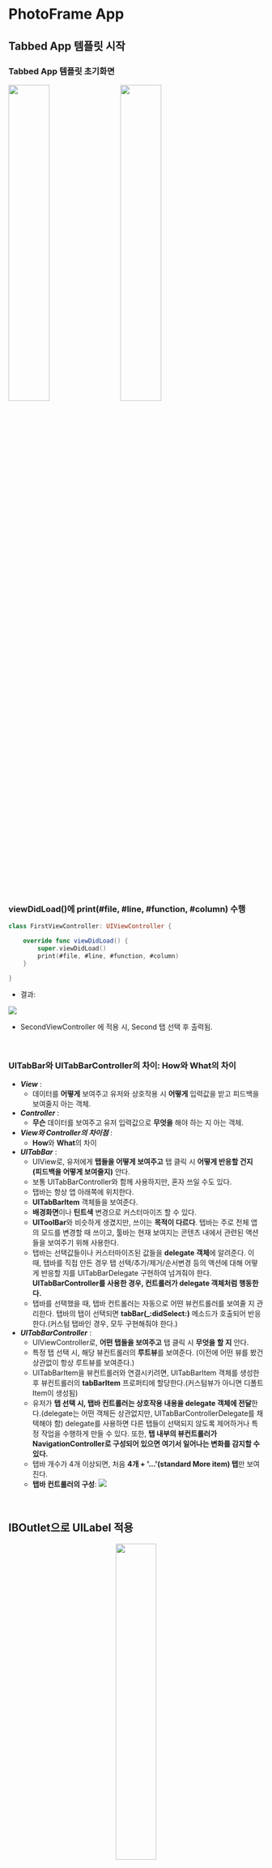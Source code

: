 # PhotoFrame App

## Tabbed App 템플릿 시작

### Tabbed App 템플릿 초기화면
<img src="img/1_tabbedapp_firstview.png" width="40%"></img>&nbsp;&nbsp;&nbsp;&nbsp;&nbsp;<img src="img/1_tabbedapp_secondview.png" width="40%"></img>

<br/>

### viewDidLoad()에 print(#file, #line, #function, #column) 수행

```swift
class FirstViewController: UIViewController {

    override func viewDidLoad() {
        super.viewDidLoad()
        print(#file, #line, #function, #column)
    }

}
```

- 결과: 
 
![](img/1_command.png)

- SecondViewController 에 적용 시, Second 탭 선택 후 출력됨.

<br/>

### UITabBar와 UITabBarController의 차이: How와 What의 차이
- ***View*** : 
	- 데이터를 **어떻게** 보여주고 유저와 상호작용 시 **어떻게** 입력값을 받고 피드백을 보여줄지 아는 객체. 
- ***Controller*** : 
	- **무슨** 데이터를 보여주고 유저 입력값으로 **무엇을** 해야 하는 지 아는 객체.
- ***View와 Controller의 차이점*** : 
	- **How**와 **What**의 차이
- ***UITabBar*** : 
	- UIView로, 유저에게 **탭들을 어떻게 보여주고** 탭 클릭 시 **어떻게 반응할 건지 (피드백을 어떻게 보여줄지)** 안다.
	- 보통 UITabBarController와 함께 사용하지만, 혼자 쓰일 수도 있다.
	- 탭바는 항상 앱 아래쪽에 위치한다.
	- **UITabBarItem** 객체들을 보여준다.
	- **배경화면**이나 **틴트색** 변경으로 커스터마이즈 할 수 있다.
	- **UIToolBar**와 비슷하게 생겼지만, 쓰이는 **목적이 다르다**. 탭바는 주로 전체 앱의 모드를 변경할 때 쓰이고, 툴바는 현재 보여지는 콘텐츠 내에서 관련된 액션들을 보여주기 위해 사용한다.
	- 탭바는 선택값들이나 커스터마이즈된 값들을 **delegate 객체**에 알려준다. 이 때, 탭바를 직접 만든 경우 탭 선택/추가/제거/순서변경 등의 액션에 대해  어떻게 반응할 지를 UITabBarDelegate 구현하여 넘겨줘야 한다. **UITabBarController를 사용한 경우, 컨트롤러가 delegate 객체처럼 행동한다.**
	- 탭바를 선택했을 때, 탭바 컨트롤러는 자동으로 어떤 뷰컨트롤러를 보여줄 지 관리한다. 탭바의 탭이 선택되면 **tabBar(_:didSelect:)** 메소드가 호출되어 반응한다.(커스텀 탭바인 경우, 모두 구현해줘야 한다.)
- ***UITabBarController*** : 
	- UIViewController로, **어떤 탭들을 보여주고** 탭 클릭 시 **무엇을 할 지** 안다.
	- 특정 탭 선택 시, 해당 뷰컨트롤러의 **루트뷰**를 보여준다. (이전에 어떤 뷰를 봤건 상관없이 항상 루트뷰를 보여준다.)
	- UITabBarItem을 뷰컨트롤러와 연결시키려면, UITabBarItem 객체를 생성한 후 뷰컨트롤러의 **tabBarItem** 프로퍼티에 할당한다.(커스텀뷰가 아니면 디폴트 Item이 생성됨)
	- 유저가 **탭 선택 시, 탭바 컨트롤러는 상호작용 내용을 delegate 객체에 전달**한다.(delegate는 어떤 객체든 상관없지만, UITabBarControllerDelegate를 채택해야 함) delegate를 사용하면 다른 탭들이 선택되지 않도록 제어하거나 특정 작업을 수행하게 만들 수 있다. 또한, **탭 내부의 뷰컨트롤러가 NavigationController로 구성되어 있으면 여기서 일어나는 변화를 감지할 수 있다.**
	- 탭바 개수가 4개 이상되면, 처음 **4개 + '...'(standard More item) 탭**만 보여진다.
	- **탭바 컨트롤러의 구성**:
![](img/1_tabbar_controller.png)

<br/>

## IBOutlet으로 UILabel 적용

<center><img src="img/2_IBoutlet.png" width="40%"></img></center>

<br/>

### UILabel
#### Core Attributes
- Text: 
	- 텍스트 내용(이하 콘텐츠)은 **NSString** 또는 **NSAttributedText** 객체를 **text, attributedText 속성**에 할당할 수 있다.
	- attributedText는 NSAttributedString을 사용해서 개별 글자나 글자 그룹을 커스터마이즈 할 수 있다. 
	- **[How to make an attributed string in Swift](https://stackoverflow.com/questions/24666515/how-do-i-make-an-attributed-string-using-swift)**

<center><img src="img/2_attributedtext.png" width="50%"></img></center>

- Color
- Font
- Alignment
- Lines: 
	- **numberOfLines**: 라벨에 들어갈 최대 라인 수를 제한할 수 있다. 0으로 설정 시, 라벨 범위 내에서 최대한 들어갈 수 있는 만큼 들어가게 된다. 
- Behavior: isEnabled, isHighlighted

#### Text Spacing Attributes
- Baseline: 
	- **baselineAdjustment**: 서체 크기가 조절될 때 텍스트가 어느 위치에 들어갈지 보정해주는 속성
- Line Breaks: 
	- **lineBreakMode**: 문단에서 다음 행으로 넘어갈 시 텍스트가 잘리는 경우 어떻게 자를지, 마지막 줄에서 안 보이는 부분을 어떻게 처리할지를 결정
	- **라벨의 디폴트 크기**는 **콘텐츠가 한 줄에 다 보이는 크기**이다. 만약 오토레이아웃으로 위치 및 **가로크기만 설정해 놓으면 라벨은 자동으로 모든 콘텐츠를 보이게끔 세로 사이즈를 조정**한다.
	- 하지만 가로, 세로 모든 사이즈를 설정하게 되면 콘텐츠가 잘리는 상황에 대해 대처할 필요가 있다. 이를 해결하기 위해 Auto Shrink 속성을 활용한다.
- Auto Shrink: 라벨 내 글자 사이즈 줄이기
	- **adjustsFontSizeToFitWidth**: 라벨의 너비에 맞춰 텍스트가 모두 보일 수 있도록 해준다. true로 설정한다. 하지만 글자크기가 너무 줄어들 수 있는데, 이 때 사용하는 것이 minimumScaleFactor 속성이다. 
	- **minimumScaleFactor**: 글자 크기를 줄이는 최소 비율을 설정한다. 0 ~ 1 사이 값을 준다. 
	- **allowsDefaultTighteningForTruncation**: true로 설정 시, 글자를 자르기 전에 글자 사이의 간격을 줄이도록 한다.
	- **[UILabel 다루기 참고](http://padgom.tistory.com/category/개발/iOS)**

<center><img src="img/2_autoshrink.png" width="80%"></img></center>

#### Advanced Attributes
- Highlighted: highlightedTextColor
- Shadow: shadowColor
- Shadow Offset: shadowOffset

<br/>

## IBAction으로 버튼 동작 적용

<img src="img/3_firsttab_view1.png" width="40%"></img>
<img src="img/3_firsttab_view2.png" width="40%"></img>

<br/>

### IBOutlet과 IBAction의 연결 구조
- 뷰와 컨트롤러는 IBOutlet 또는 IBAction으로 연결된다.
- **사용자는 뷰 객체와 상호작용**하며, 뷰에 변화가 생기면 **해당 뷰와 연결되어있는 IBAction에 메시지**를 보낸다. 이 때, 해당 뷰의 포인터를 파라미터로 전달한다.
- 컨트롤러는 특정 로직을 수행하여 뷰에 변경사항이 생기면 **어떤 것을 변경하라는 지시**를 내린다. 이 때, **해당 뷰의 포인터인 IBOutlet을 사용**한다.

![](img/3_mechanism.png)

### IBAction 이벤트 종류
- ***Touch Up Inside***: 
	- A **touch-up** event in the control where **the finger is inside the bounds** of the control.
- ***Touch Up Outside***: 
	- A **touch-up** event in the control where **the finger is outside the bounds** of the control.
- ***Touch Cancel***: 
	- A **system event** canceling the current touches for the control.
- ***Touch Down***: 
	- A **touch-down** event in the control.
- ***Touch Down Repeat***: 
	- A repeated touch-down event in the control; for this event **the value of the UITouch tapCount method is greater than one**.
- ***Touch Drag Enter***: 
	- An event where a **finger is dragged into the bounds** of the control.
- ***Touch Drag Inside***: 
	- An event where a **finger is dragged inside the bounds** of the control.
- ***Touch Drag Outside***: 
	- An event where a **finger is dragged just outside the bounds** of the control.
- ***Touch Drag Exit***: 
	- An event where a **finger is dragged from within a control to outside its bounds**.
- ***Value Changed***: 
	- A touch dragging or otherwise manipulating a control, **causing it to emit a series of different values**.
- ***PrimaryActionTriggered***: 
	- A semantic action triggered by buttons.
- ***Editing Did Begin***: 
	- **A touch initiating an editing session** in a UITextField object **by entering its bounds**.
- ***Editing Changed***: 
	- **A touch making an editing change** in a 
UITextField object.
- ***Editing Did End***: 
	- **A touch ending an editing session** in a UITextField object **by leaving its bounds**.
- ***(Editing) Did End On Exit***: 
	- **A touch ending an editing session** in a 
UITextField object.

**[참고: UIControlEvents](https://developer.apple.com/documentation/uikit/uicontrolevents)**

![](img/3_IBAction_events.png)

<br/>

## Scene과 Segue로 화면 전환
<img src="img/4_segue1.png" width="30%"></img>
<img src="img/4_segue2.png" width="30%"></img>
<img src="img/4_segue3.png" width="30%"></img>

### 에러 발생
- 에러코드:

```swift
*** Terminating app due to uncaught exception 'NSUnknownKeyException', reason: '[<UIViewController 0x7fae44423860> setValue:forUndefinedKey:]: this class is not key value coding-compliant for the key subtitleLB.'
```
- 해결방법: 특정 뷰와 컨트롤러를 연결한 후, 연결 삭제/재연결/수정 등을 했을 때 기존 연결이 IB에 남아있으므로 지워줘야 함.

<br/>

## 뷰 컨트롤러 프로그래밍
### VC1 ➤ VC2
<img src="img/5_viewtransition1.png" width="40%"></img>
<img src="img/5_viewtransition2.png" width="40%"></img>
![](img/5_viewtransition1_log.png)
### VC2 ➤ VC3
<img src="img/5_viewtransition2.png" width="40%"></img>
<img src="img/5_viewtransition3.png" width="40%"></img>
![](img/5_viewtransition2_log.png)
### VC3 ➤ VC2
<img src="img/5_viewtransition3.png" width="40%"></img>
<img src="img/5_viewtransition2.png" width="40%"></img>
![](img/5_viewtransition3_log.png)
### VC2 ➤ VC1
<img src="img/5_viewtransition2.png" width="40%"></img>
<img src="img/5_viewtransition1.png" width="40%"></img>
![](img/5_viewtransition4_log.png)

### 뷰 컨트롤러 생명주기
- Not Running(Disappeared) --> Inactive(Appearing) --> Active(Appeared) --> Suspended(Disappearing) --> Not Running(Disappeared)
- 뷰 컨트롤러의 생명주기는 **씬의 전환과 복귀에 밀접하게 관련**이 있다. 뷰컨트롤러 객체의 생성과 소멸이 발생하기 때문.
- 앱의 화면 상태에 따라 메모리를 효율적으로 관리(튜닝)해야 한다.
- 뷰 컨트롤러 상태 변화에 따른 API 호출:
	![](img/5_viewcontroller_lifecycle.png)
	- **Appearing**: 뷰컨트롤러 **등장 - 등장완료 직전**까지의 상태. 이 때 퇴장중인 다른 뷰컨트롤러의 상태는 Disappearing이 된다.
	- **Appeared**: 뷰컨트롤러가 스크린 전체에 **완전히 등장**한 상태.
	- **Disappearing**: 뷰컨트롤러가 스크린에서 **가려지(퇴장하)기 시작 - 완전히 가려지(퇴장하)기 직전**까지의 상태. 이 때 등장중인 다른 뷰컨트롤러의 상태는 Appearing이 된다.
	- **Disappeared**: 뷰컨트롤러가 스크린에서 **완전히 가려졌거나 퇴장**한 상태.
- **Appearing이나 Disappearing 상태**가 있는 것은 **애니메이션을 적용할 경우** 수 초에 걸쳐 천천히 진행되기 때문에 **진행 중에 있는 상태를 나타내는 상태값이 필요**하기 때문이다.
	- 예를 들어, 스크린으로부터 화면이 퇴장하는 도중에 사용자의 액션에 의해 재등장하는 경우가 있다. (스와이핑하여 화면을 넘기려다가 만 경우 등)
- 생명주기를 이용하면 다음과 같은 문제를 쉽게 해결할 수 있다.
	- 특정 화면 진입 시 로그인이나 권한 여부 체크
	- 화면이 표시될 때마다 최신 데이터로 업데이트
	- 메모리 부족을 체크하여 가용 메모리를 확보하는 코드 작성
	- 화면이 완전히 표시되었는지 체크하여 알림창 공지
	- 저장 버튼을 누르지 않아도 현재 화면 상태 유지

#### [참고] 앱 런칭 후 수행 과정
- Launch.storyboard 스크린 표시 -> AppDelegate 클래스의 application() 메소드 호출 -> Main.storyboard 스크린 표시

#### [참고] 뷰 컨트롤러의 didReceiveMemoryWarning() 역할
- 메모리가 부족할 때 시스템에서 자동으로 호출하는 메소드.
- 메모리 부족 경고가 발생할 경우 메모리 확보를 위해 필요 없는 객체의 메모리를 해제하여 재사용 가능하도록 만들어주는 처리를 해줘야 한다.

<br/>

## Container ViewController
- 컨테이너 뷰 컨트롤러는 한 개의 **view**와 여러 개의 **child view controller** 를 다룬다.
- 뷰를 재사용할 수 있고, child view 들은 child view controller 들이 관리하므로, 뷰컨트롤러에 의지할 수 있다는 것이 장점이다.
- UIKit에 미리 만들어져 있는 컨테이너 뷰컨트롤러의 종류로는 UINavigationController, UISplitViewController(아이패드 한정), UITabBarController 가 있다.
![](img/6_navigation.png)
![](img/6_splitview.png)
<img src="img/6_tabbar.png" width="50%"></img>

### Navigation View Controller 사용해 보기
<img src="img/6_navigation1.png" width="30%"></img>
<img src="img/6_navigation2.png" width="30%"></img>
<img src="img/6_navigation3.png" width="30%"></img>

#### 첫번째 뷰컨트롤러의 내비게이션 바 없애기

```swift
    override func viewWillAppear(_ animated: Bool) {
        self.navigationController?.setNavigationBarHidden(true, animated: animated)
    }

    override func viewWillDisappear(_ animated: Bool) {
        self.navigationController?.setNavigationBarHidden(false, animated: animated)
    }
```

#### IB 사용 시 vs. 코드로 작성 시
- IB 사용 시: 세그로 연결하면 자동으로 코드 작성 없이 화면 전환 가능하며, Back 버튼이 자동으로 생성됨
- 코드 작성 시: push, pop을 이용하여 내비게이션 스택에 쌓아야 함. Back 버튼은 push된 뷰컨트롤러엔 자동으로 생김

### Custom Container ViewController 구현하기
스토리보드에 container view 객체를 추가하고, child container와 연결한다. 이 뷰를 이용하여 child view controllers의 root view 들을 크기 조정, 위치 지정할 수 있다. ([IB를 쓰지 않으면 별도의 코드를 작성해야 한다](https://developer.apple.com/library/content/featuredarticles/ViewControllerPGforiPhoneOS/ImplementingaContainerViewController.html#//apple_ref/doc/uid/TP40007457-CH11-SW13))

<br/>

## 화면전환의 종류
- **Modal 방식: 뷰 컨트롤러 직접 호출**
	- 모달 프레젠테이션 스타일: **UIModalPresentationStyle** 객체 속성
		- fullScreen
		- currentContext
		- overFullScreen
		- overCurrentContext
- **Container 방식: 내비게이션 컨트롤러, 탭바 컨트롤러 등을 통한 호출**
- **Segue 방식: 스토리보드에서 화면 연결**

<br/>

### 1. Modal 방식
- 현재 뷰 컨트롤러에서 **이동할 대상 뷰 컨트롤러를 직접 호출하여 표시**하는 방식으로, **프레젠테이션 방식**이라고 함.
- **화면을 표시하는 모든 뷰 컨트롤러는 UIViewController를 상속**받는데, 이 클래스에 정의된 present() 메소드를 사용하면 됨.
- **present(_:animated:completion:)**
	- completion을 쓰는 이유는 바로 다음 라인에 작성된 코드가 화면전환 과정이 끝나기를 기다리지 않고 바로 실행될 수 있기 때문. 따라서 화면전환이 끝난 후 작업할 것들은 completion에 작성한다.
	- 이렇게 하나의 처리가 끝나기를 기다리지 않고 다음 작업을 바로 이어서 수행하는 방식을 **비동기 방식**이라고 부름.

	```
	@IBAction func nextButtonClicked(_ sender: UIButton) {
		guard let nextVC = self.storyboard?.instantiateViewController(withIdentifier: "BlueViewController") else { return }
		nextVC.modalTransitionStyle = UIModalTransitionStyle.coverVertical
		self.present(nextVC, animated: true)
	}
	```

- 프레젠테이션 방식으로 화면 전환 시, **iOS 시스템은 두 뷰 컨트롤러 사이에 참조할 수 있는 포인터를 생성하여 서로 참조할 수 있게 한다.**
	- 현재 뷰 컨트롤러는 **presentedViewController 속성**에 대상 뷰 컨트롤러의 포인터를, 대상 뷰 컨트롤러는 **presentingViewController 속성**에 현재 뷰 컨트롤러의 포인터를 저장한다.
	- 이렇게 서로 참조하는 이유는, 이전화면으로 복귀하는 등의 상황에 필요하기 때문이다. 
	- 복귀 메소드는 **dismiss(animated:completion:)**을 사용한다. 여기서의 completion은 화면 복귀가 완전히 처리되고 실행할 구문을 넣는다. 
	- 화면 복귀 시 자신을 띄우고 있는 **이전 뷰 컨트롤러가 새 화면을 걷어낸다.** 즉 새 뷰 컨트롤러가 이전 뷰 컨트롤러에게 복귀를 요청해야 하는데, 이 때 요청대상인 presentingViewController 속성이 필요하다. 즉 dismiss() 함수는 이전 뷰 컨트롤러가 수행해야 하므로, **self.presentingViewController.dismiss()** 라고 사용해야 한다. (self.dismiss()도 동작은 하지만, 세 번째 인자인 complete 동작에 문제가 생길 수 있다. self가 사라지고 나서 어떤 동작을 수행한다는 게 이상하기 때문)

	```
	@IBAction BlueViewController: UIViewController {
		self.presentingViewController?.dismiss(animated: true)
	}
	```
	
- **Unwind**: iOS 앱에서 이전 화면으로 돌아가는 것을 지칭하는 말. **화면 전환 방식이 달라지만 그에 따른 Unwind 메소드도 달라진다.** 예를 들어, 프레젠테이션 방식으로 이동하면 프레젠테이션 체인에 저장된 뷰 컨트롤러를 제거하는 방식으로 Unwind가 이뤄진다.

#### UIModalPresentationStyle
- **fullScreen**: 디폴트 옵션. 호출된 뷰컨트롤러가 화면 전체를 덮음. 디바이스의 '스크린'에 대응.
- **currentContext**: 다른 뷰컨트롤러의 뷰를 통해 표시됨. **present를 지시하는 뷰컨트롤러의 컨텐츠 위에 표시**. 단, 이 옵션에서 뷰가 표시될 때는 조건이 있는데,
	- present를 지시한 뷰컨트롤러의 **최상위 계층 뷰컨트롤러**의 뷰
	- **definesPresentationContext 프로퍼티가 true**인 뷰컨트롤러의 뷰
	- **일반 뷰컨트롤러**는 해당 프로퍼티가 기본적으로 **false**, **컨테이너 뷰컨트롤러**는 기본적으로 **true**로 설정돼 있음.
- **overFullScreen**
- **overCurrentContext**
	- fullScreen 또는 currentContext와 동일하나, 지시하는 뷰 컨트롤러의 뷰를 컨텍스트에서 날리지 않고 유지하기 때문에 alpha 값 적용 시 아래 화면이 비쳐보인다.

[참고: 마기의 개발 블로그](https://magi82.github.io/ios-modal-presentation-style-01/)

### 2. Container 방식
- ***UINavigationController***: **계층적인 성격을 띄는 콘텐츠 구조를 관리**하기 위한 뷰컨트롤러.
	- **뷰 컨트롤러의 전환을 직접 컨트롤**
	- **내비게이션 인터페이스**: 내비게이션 정보 표시.
	- 화면 전환이 발생하는 **뷰 컨트롤러들의 포인터를 스택으로 관리** → 원하는 화면에 접근 쉬움.
	- 자신만의 화면을 가지지 않는 대신, 자신이 제어하는 모든 뷰 컨트롤러에 **내비게이션 바를 생성**.
- **루트 뷰 컨트롤러**: 콘텐츠 계층 구조의 시작점 역할을 하는 하는 뷰 컨트롤러. **Navigation controller에 직접 연결된 컨트롤러**로, 화면 UI 상단에 내비게이션 바가 표시된다. **루트 뷰 컨트롤러에서 화면 전환이 발생해도 상단의 내비게이션 바는 그대로 유지된다.**
- 최상위 뷰 컨트롤러는 화면에 표시되므로, **스택의 최상위 뷰 컨트롤러를 더하거나 빼는 것은 화면을 전환하는 것**과 같다.
	- **pushViewController(_:animated:)** - 새 화면 표시.
	- **popViewController(_:animated:)** - 이전 화면 되돌아감.
	- 뷰 컨트롤러 자신이 호출하는 **self.present()**와 달리, 위 메소드들은 내비게이션 컨트롤러가 호출해야 하기 때문에 **self.navigationController.pushViewController()**로 써야 한다. 따라서 뷰 컨트롤러(self)에 내비게이션 컨트롤러가 연결돼있지 않으면 nil을 반환한다.
	- 각 뷰 컨트롤러에 내비게이션 컨트롤러가 추가되어 있어도, **뷰 컨트롤러를 이용하여 화면전환을 하지 않으면 내비게이션 바가 추가되지 않는다.**

![](img/4_navigationcontroller.png)

### 3. 세그웨이를 이용한 화면 전환
#### 스토리보드의 강점
- **화면의 연결과 처리에 대한 편의성**. 코드를 줄일 수 있을 뿐 아니라, 뷰 컨트롤러의 흐름을 관리하기 쉬우며, 뷰 컨트롤러 사이에 새로운 뷰 컨트롤러를 삽입하기도 쉽다. 특히 화면의 전환과 연결 관계를 관리하는 **세그웨이 객체**를 사용하면 생산성을 높일 수 있다.

#### 세그웨이 특징
- 스토리보드에서 뷰컨트롤러 사이의 연결관계 및 화면전환을 관리하는 역할을 하는 객체. 
- 뷰컨트롤러 사이를 직접 연결하기 때문에 소스코드가 필요하지 않음.
- 출발지와 목적지가 있으나, 일방통행만 가능.
- 스토리보드상의 연결정보를 이용하여 대상 뷰 컨트롤러의 인스턴스를 자동으로 만들어주기 때문에 뷰컨트롤러 객체를 생성할 필요가 없다.
- 목적지는 당연히 뷰 컨트롤러지만, 출발점은 두 종류로 나눌 수 있다.

#### 세그의 종류
- **액션 세그** 또는 트리거 세그: 트리거와 세그웨이가 직접 연결된 것으로, 출발점이 컨트롤(버튼이나 테이블 셀 등 이벤트 트리거)인 경우.
	- 버튼 터치 등의 **이벤트가 세그웨이 실행으로 바로 연결**됨.
	- 코드가 일절 필요하지 않음.
	- Action Segue의 연결옵션은 **Show / Show Detail / Present Modally / Present As Popover / Custom**이 있다.
	- **Present Modally** 항목은 **present() 메소드를 이용한 화면전환과 같은 기능**을 한다.
	- **Show** 항목은 내비게이션 컨트롤러에 적용하는 옵션으로, **내비게이션 컨트롤러가 없을 땐 Present Modally 방식으로 실행**된다.
- **매뉴얼 세그**: 수동실행 세그웨이로, 출발점이 뷰 컨트롤러 자체인 경우.
	- 실행 시 **performSegue(withIdentifier:<세그웨이 식별자>, sender:<세그웨이 실행 객체>)** 사용
	- 뷰컨트롤러에서 뷰컨트롤러의 전환에 사용되기 때문에, 스토리보드 상의 뷰컨트롤러 상단의 도크 바에서 첫번째 아이콘을 드래그하여 다음 뷰컨트롤러에 연결한다.
	- 또한, 세그에 performSegue()의 파라미터로 쓸 Identifier를 부여한다.

#### 화면 전환 효과
- [Storyboard Segue]-[Transition] 항목에서 선택. Cover Vertical / Flip Horizontal / Cross Dissolve / Partial Curl 이 있다.

#### 세그 복귀(unwind) 방법
- 복귀 시에는 역방향으로 세그를 연결하면 되지 않을까 생각할 수도 있지만, 세그는 목적지가 되는 뷰컨트롤러의 객체를 자동으로 생성하기 때문에, 두번째 뷰컨트롤러에서 첫번째로 뷰컨트롤러로 연결 시 첫번째 뷰컨트롤러의 객체를 만들게 되는데, 이미 첫번째 뷰컨트롤러가 있기 때문에 오류가 난다.
- 세그 복귀 방법?
	1. 프레젠테이션 방식의 dismiss(), 내비게이션 컨트롤러 방식의 popViewController() 메소드 사용
	2. Unwind Segue 사용
- **Unwind Segue 사용방법**:
	- 이전 뷰컨트롤러에서 **UIStoryboardSegue 타입 인자**를 받는 **액션 메소드**를 정의한다. 현재 뷰컨트롤러에서 화면 복귀 버튼을 만들어 **도크 바의** 세번째 아이콘인 **Exit**으로 드래그하면 이전 뷰컨트롤러에서 정의한 액션 메소드를 선택하여 트리거를 생성한다. 이렇게 하면 Exit에 연결된 버튼은 이전 뷰컨트롤러의 액션 메소드를 인식하여 **Unwind Segue로 자동생성** 해준다.
	- 코코아 터치 시스템은 앱 내부에 정의된 모든 메소드를 스캔하여 UIStoryboard 타입 인자를 받는 액션 메소드를 모두 수집하여 Exit 아이콘 목록으로 출력한다. 이 중 하나를 선택하여 연결하면 해당 메소드가 정의된 뷰 컨트롤러도 돌아가는 Unwind 메소드가 만들어진다.

	```swift
	@IBAction func unwindToVC(_ segue: UIStoryboardSegue) { 
	
	}
	```

#### 한꺼번에 여러 페이지 복귀하기
- 여러 페이지에 걸쳐 단계적으로 이동하고 있을 때 한 방에 원하는 화면으로 돌아가기 위해서는, 돌아가기 원하는 뷰컨트롤러에 unwind 메소드를 정의하고, 현재 뷰컨트롤러의 특정 버튼(홈버튼이라든지)을 Exit에 드래그하여 아까 정의한 unwind 메소드를 선택하면 된다.
	- ***dealloc***: 스택 중간에 차례대로 쌓여있던 뷰 컨트롤러 인스턴스들은 메모리에서 모두 해제된다.
	- **Unwind 메소드 이름**은 앱 프로젝트 영역에서 구분될 수 있어야 하며, **각 뷰컨트롤러를 대표할 수 있는 이름**으로 만드는 것이 좋다.

#### 커스텀 세그
- UIKit 프레임워크는 **UIStoryboardSegue 클래스를 서브클래싱**하여 새로운 기능을 갖춘 세그웨이 객체를 정의할 수 있도록 지원한다.
- 커스텀 클래스 작성: UIStorybaordSegue 클래스에서 **세그웨이의 실행을 처리하는 메소드: perform()** → **오버라이드**한다.
	- 출발지: **self.source**
	- 목적지: **self.destination**
	- 뷰전환방식 정의: **UIView.transition(from:to:duration:options)**
- 스토리보드에서 액션 세그웨이 연결: Custom 선택.
	
	```swift
	// 세그웨이 클래스인 것에 주목하자.
	class CustomSegue: UIStoryboardSegue {
		override func perform() {
			UIView.transition(from: self.source.view,
			to: self.destination.view,
			duration: 2,
			options: .transitionCurlDown)
		}
	}
	```
	
#### 전처리 메소드
- 화면전환 과정에서 특별한 처리를 해줘야 할 때 사용. 코코아 터치 프레임워크는 **세그웨이가 실행되기 전에 특정한 메소드를 호출**하도록 정해져 있는데, 이것을 전처리 메소드라고 한다.
- 전처리 메소드는 이미 UIViewController 클래스에 정의돼 있으나 **다음 화면으로 값을 전달**하거나, **경고창을 띄워줘야 하는 등**의 처리가 필요한 경우 오버라이드한다.
- **prepare(for segue: UIStoryboardSegue, sender: Any?) { ... }**
	- 이 메소드는 우리가 호출하는 것이 아니라, **구현해놓으면 시스템이 호출한다.** 시스템은 세그웨이를 실행된다는 것을 감지하면 실행 전에 처리해야 할 일은 없는지 전처리 메소드를 호출한다. **호출 시 필요한 인자값은 시스템이 알아서 입력해주므로 우리는 이 인자값을 받아 사용만 하면 된다.**
	- **첫 번째 매개변수**: 호출한 세그웨이 자체. **하나의 전처리 메소드는 해당 뷰컨트롤러에 연결된 여러 세그웨이가 공유하고 있다.** 따라서 (뷰컨트롤러에 연결된) 모든 세그웨이는 실행 전에 공유하고 있는 전처리 메소드를 호출한다. 이 때문에 **전처리 메소드는 어느 세그웨이가 자신을 호출하는 지를 알고 구분해줘야 한다.** 그에 대한 정보가 prepare() 메소드의 첫번째 매개변수를 통해 전달된다. 우리는 이 매개변수를 사용하여 어느 세그웨이가 실행되는 건지 알 수 있기 때문에 이를 이용하여 조건별 작업을 처리하면 된다.
	- **두 번째 매개변수**: 세그웨이를 실행하는 트리거에 대한 정보. 화면의 여러 트리거들은 동일한 세그웨이를 실행할 수 있는데, 따라서 **어느 객체가 트리거 역할을 했는지 알 필요가 있다.** 그에 대한 정보가 두번째 매개변수를 통해 전달된다. 액션 세그이면 버튼, 제스처 등의 객체가 전달되고, 매뉴얼 세그이면 뷰 컨트롤러 자신이 전달된다.

	```swift
	class ViewController: UIViewController {
		// 하나의 뷰컨트롤러는 하나의 전처리 메소드를 가지므로, 
		// 뷰컨트롤러에 연결된 모든 세그는 하나의 전처리 메소드를 공유한다.
		override func prepare(for segue: UIStoryboardSegue, sender: Any?) {
			NSLog("호출된 세그의 ID: \(segue.identifier)")
		}
	}
	```
- [참고] **NSLog**: 콘솔에 로그 출력 시 사용.
- 주로 전처리 메소드는 다음 화면에 값을 전달하기 위해 사용되는데, 전달된 값은 다음화면에서 상세한 콘텐츠를 보여주는 데 사용되거나, 추가 콘텐츠를 제공하기 위한 핵심 요소로 활용된다.

<br/>

## 다른 뷰 컨트롤러와 데이터 주고받기
### 화면 전환 시 값 전달하기
1. **동기 방식**: 뷰컨트롤러에서 다음 뷰컨트롤러로 값을 직접 전달하는 방법.
- 영속적으로 값을 저장할 필요가 없는 경우에 주로 사용됨.
- 단점: 값을 전달받는 쪽의 뷰컨트롤러가 전달받을 값의 명세를 모두 파악하고 이를 대입할 변수를 미리 생성해둬야 한다. 보내는 쪽의 뷰컨트롤러는 받는 뷰 컨트롤러에 대한 정보를 미리 확인할 수 있어야 한다.
2. **비동기 방식**: 공통 저장소를 만들어 현재 뷰컨트롤러에서 값을 저장하고 화면 전환 후 다음 뷰컨트롤러에서 값을 꺼내서 사용하는 방법.
- 지속적으로 값을 저장할 필요가 있는 경우에 주로 사용됨. ex. 로그인 정보가 필요한 경우
- 단점: 
	- 저장소에 데이터가 저장되는 시점과 화면 전환 시점이 일치하지 않으면 값 전달이 제대로 안 될 수도 있다. 특히, 저장소가 네트워크를 통한 외부에 있다면, 화면전환이 네트워크보다 빠르기 때문에 이럴 가능성이 크다. 따라서 이에 대한 처리를 해줘야 하기 때문에 동기방식에 비해 상대적으로 소스코드가 복잡해질 수 있다.
	- 보내는 쪽, 받는 쪽 모두 저장소의 위치를 사전에 공유하고 있어야 한다.

### 뷰 컨트롤러에 직접 값 전달하기 - 동기 방식
#### 프레젠테이션 방식 전환 시
1. VC1: 전달할 값을 준비한다.
2. VC2: 값을 대입받을 프로퍼티를 정의한다.
	- 전달받을 프로퍼티의 개수, 타입이 정확히 일치해야 한다.
	- Outlet 변수는 활용할 수 없는데, 외부에서 직접 참조할 수 없도록 제한되어 있기 때문이다.
3. VC1: VC2의 인스턴스를 생성하거나 참조를 읽어온다.
	- 프레젠테이션 또는 내비게이션 방식: **instantiateViewContoller()** 사용
		- instantiateViewController()로 생성된 인스턴스는 기본적으로 UIViewController 타입인데, 커스텀 클래스에서 정의한 특정 메소드나 프로퍼티 등을 사용하려면 해당 뷰컨트롤러 타입으로 다운캐스팅 해야 한다. 단순한 화면전환 시에는 그냥 사용해도 된다.
	
		```swift
		guard let rvc = self.storyboard?.instantiateViewController(withIdentifier: "RVC") as? ResultViewController else { return }
		```	
		
	- 세그웨이 사용: **.destination** 속성 사용
4. VC1: VC2가 정의한 인스턴스 프로퍼티에 값을 대입한다. 위에서 생성 또는 참조한 뷰컨트롤러 인스턴스의 속성변수에 직접 값을 대입하면 된다. 그리고나서 화면을 전환한다.
	```swift
	guard let rvc = self.storyboard?.instantiateViewController(withIdentifier: "RVC") as? ResultViewController else { return }
	// 다음 뷰컨트롤러 인스턴스의 속성변수에 전달할 값 대입
	rvc.paramEmail = self.email.text!
	rvc.paramUpdate = self.isUpdate.isOn
	rvc.paramInterval = self.interval.value
	// 화면 전환
	self.present(rvc, animated: true)
	```
5. VC2: 전달받은 값 표시
	- 전달된 값 표시 시점: 화면이 메모리에 로드되고 난 직후인 **viewDidLoad()**에 작성.

#### 내비게이션 컨트롤러 사용 시
- present()와 dismiss()를 pushViewController()와 pullViewController()로만 변경하면 된다.

#### 세그웨이 이용 시
1. 세그웨이 연결: 액션세그웨이든, 매뉴얼세그웨이든 값 전달 과정은 같다.
2. VC1: 값을 전달하는 코드 작성. 세그웨이 실행을 위한 준비 메소드(**prepare()**) 부분에 값을 전달한다.
3. VC1: 뷰 컨트롤러 인스턴스 참조. prepare()의 첫번째 인자 활용.

	```swift
	guard let rvc = segue.destination as? ResultViewController else { return }
	```
4. VC1: 값을 전달할 뷰컨트롤러 인스턴스의 속성에 직접 값 대입.

<br/>

### 이전 화면으로 값 전달하기 (VC2 -> VC1)

1. **이전 화면 인스턴스 참조**: 이전에 **VC1 -> VC2로 어떻게 전환했느냐에 따라** self.presentingViewController 또는 self.navigationController?.viewControllers를 사용한다.
2. **복귀 메소드 사용**: 위와 마찬가지로, 이전에 어떻게 전환했느냐에 따라 dismiss() 또는 popViewController()를 사용한다.
3. **값 표시하는 시점 결정**: 이전 화면의 인스턴스가 이미 있기 때문에 인스턴스 초기화 메소드인 viewDidLoad()가 호출되지 않음. 대신, 화면이 새로 그려질 때마다 호출되는 **viewWillAppear()** 메소드에 작성한다.

#### 이전 화면으로 돌아갈 때는, 값의 성격을 고려해야 한다.
- 동기 방식: 소실돼도 상관없는 값을 주고받을 때 사용. 주로 휘발성 값을 전달하는 VC1 -> VC2 과정에서 사용.
- **비동기 방식**: 반영구적으로 저장하는 값을 주고받을 때 사용. 주로 VC2 -> VC1 과정에서 사용. 공용저장소에 넣어두면 되므로, 뷰컨트롤러 인스턴스가 초기화되어도 저장돼 있는 데이터는 그대로 가져다 사용할 수 있다.

#### 공용 저장소를 사용하여 값 주고받기 - 비동기 방식
- 공용 저장소로 활용되는 객체
	- **AppDelegate 객체**: 앱 전체를 통틀어 단 하나만 존재하기 때문에 여러 뷰 컨트롤러에서 모두 접근할 수 있고, **앱이 종료되지 않는 한** 값을 계속 유지할 수 있다.
		- **AppDelegate에 저장할 변수 선언**: 뷰컨트롤러에 직접 값 전달 시 추가했던 변수들과 동일.
		- **AppDelegate 클래스의 인스턴스 참조**: AppDelegate는 앱 전체를 통틀어 하나의 인스턴스만 존재함(**싱글톤**). **UIApplication.shared.delegate** 사용.
		- **참조한 AppDelegate 인스턴스의 변수에 저장할 값 대입**
		- 이전 화면 복귀
	- **UserDefaults 객체**: 반영구 저장 가능(앱 삭제 전까지 유지). 비교적 간단한 데이터 저장 시 사용. ex. 로그인 여부, 간단한 설정 정보 등
		- **UserDefaults.standard 프로퍼티**를 통해 UserDefaults 객체 참조
		- **set() 메소드를 통해 값 저장**
		- 이전 화면 복귀
		- 저장된 값 사용 시에도 UserDefaults.standard 프로퍼티로 UserDefaults 객체를 가져와서 내부 속성값을 빼내면 된다.
		- **저장된 값의 타입을 정확히 알기 어렵거나 메소드를 공용으로 사용하는 경우**: AnyObject 타입을 반환하는 **.value()** 또는 **.object()** 메소드를 사용한다.
	- **Core Data 객체**: 반영구 저장 가능. 소규모 데이터베이스처럼 다소 복잡한 데이터를 저장하는 데 사용. (추후 설명)
	- **파일 저장**: 이미지, 미디어 파일 등 큰 사이즈의 데이터 저장. (추후 설명)
	- **네트워크 전송**: 서버에 데이터를 전송하여 저장. (추후 설명)

<br/>

## UIImageView 활용하기
<img src="img/7_imageview1.png" width="30%"></img>
<img src="img/7_imageview2.png" width="30%"></img>
<img src="img/7_imageview3.png" width="30%"></img>

### 뷰컨트롤러 클래스 내부의 지역변수 초기화하기
- 지역변수 초기화 시, **required init?(coder aDecoder: NSCoder)** 생성자를 사용해야 한다.
- 모든 지역변수 초기화 후 **super.init(coder: aDecoder)**를 호출해야 한다.

```swift
required init?(coder aDecoder: NSCoder) {
    self.imageFileNames = []
    super.init(coder: aDecoder)
    self.imageFileNames = setJPGImageFileNames()
}
```

### 번들에 있는 모든 이미지 파일 이름 불러오기
- 프로젝트 내 이미지 리소스의 경로를 가져오려면 `Bundle.main.resourcePath`를 사용한다.
- 파일 매니저를 이용하여 해당 경로의 파일명을 가져온다: `FileManager.default.contentsOfDirectory(atPath:)`
- 특정 확장자를 가진 파일만 가져오려면 `<파일명>.hasSuffix("<확장자>")`를 활용한다.

```swift
func setJPGImageFileNames() -> [String] {
    guard let path = Bundle.main.resourcePath else { return [] }
    let fileManager = FileManager.default
    var jpgImageFiles: [String] = []
    if let fileNames = try? fileManager.contentsOfDirectory(atPath: path) {
        // 폴더명은 따로 붙여줄 필요 없음.
        jpgImageFiles = fileNames.filter({ $0.hasSuffix(".jpg") })
    }
    return jpgImageFiles
}
```

#### 주의사항
- **뷰컨트롤러 클래스에서 생성자가 실패하면**: 번들에 있는 모든 JPG 파일을 찾아서 이미지로 만들 때, 생성자에 넣으면 초기화가 실패할 경우 **View Controller가 생기지 않는다.** 
- 이런 경우 init()을 하되, 이미지 객체 생성은 **lazy 방식을 적용**하거나, 길더라도 **파일명을 포함한 데이터 구조**를 활용한다. 
- 예: 

```swift
self.photoImageView.image = UIImage(named: String(format: "%02d.jpg", Int(arc4random_uniform(<이미지개수>) + 1)))
```

- **미리 객체를 만들어놓는 방식이 항상 좋은 것은 아니다**: ViewController 생성 시점에 모든 이미지를 한꺼번에 메모리에 올리게 되면 폴더에 파일이 100개, 1000개 이상 있는 경우 화면이 보이지도 않고 **시커먼 화면**이 보일지도 모른다.
- **보통 사용자가 편하면 개발자가 (작성한 코드까지도!) 불편해진다.**

<br/>

## UIImagePickerController 활용하기

<img src="img/8_imagepicker1.png" width="19%"></img>
<img src="img/8_imagepicker2.png" width="19%"></img>
<img src="img/8_imagepicker3.png" width="19%"></img>
<img src="img/8_imagepicker4.png" width="19%"></img>
<img src="img/8_imagepicker5.png" width="19%"></img>

### 구현과정
#### 이미지 피커 불러오기
- 아래 [이미지 피커 컨트롤러 사용방법] 참고

#### 권한 설정
- 앱에서 유저의 사적인 데이터에 접근하기 위해서는 유저에게 권한을 요청해야 한다. 
- 권한이 필요한 프레임워크로는 **Calendar , Contact , Reminder , Photo , Bluetooth Sharing , Microphone , Camera , Location , Heath , HomeKit , Media Library , Motion , CallKit , Speech Recognition , SiriKit , TV Provider** 가 있다.
- 앱에서 필요한 권한은 **Info.plist 파일**에 선언할 수 있다.
- **[privacy key 확인하기](https://iosdevcenters.blogspot.com/2016/09/infoplist-privacy-settings-in-ios-10.html)**

#### 선택된 사진 받아오기
- delegate 클래스 내부에 **[imagePickerController(_:didFinishPickingMediaWithInfo:)](https://developer.apple.com/documentation/uikit/uiimagepickercontrollerdelegate/1619126-imagepickercontroller)** 함수 구현: 유저가 이미지나 영상을 pick했다는 것을 delegate에게 알려줌.
	1. 두번째 파라미터 **info**에서 UIImagePickerControllerEditedImage 키로 수정된 이미지 데이터 가져옴
	2. 사진이 nil 이 아닌 경우, UIImageView에 사진을 표시한다.
	3. 이미지 피커를 dismiss 한다.

**[참고: Coding Explorer Blog](http://www.codingexplorer.com/choosing-images-with-uiimagepickercontroller-in-swift/)**

<br/>

### UIImagePickerController란?
- 앱에서 카메라나 앨범 등을 통해 이미지를 선택할 때 사용하는 컨트롤러
- 동작방식: 
	- 이미지 피커 컨트롤러는 개발자가 의도한 시점에 소스코드를 통해 호출되어 **앱의 제어 권한을 가져가고(OS)**, 유저가 촬영을 하거나 이미지를 선택하면 해당 **이미지 정보만 전달**한다. 
	- 이미지 정보는 **델리게이트**로 지정된 객체의 **메소드 인자값으로 전달**된다.
- 이미지 피커 컨트롤러는 인터페이스 빌더의 오브젝트 라이브러리에 포함되어 있지 않기 대문에 스토리보드를 이용하여 구성할 수 없다. 소스코드를 통해 직접 인스턴스를 생성하고 화면을 호출해야 한다.

#### 속성
- sourceType: 어떤 소스를 기반으로 이미지를 가져올 것인지 선택하는 속성
	- **camera**: 즉석으로 사진을 촬영하여 이미지를 생성하는 옵션
	- **photoLibrary**: 이미지 라이브러리에서 이미지를 선택하는 옵션
	- **savedPhotosAlbum**: 저장된 사진 앨범에서 이미지를 선택하는 옵션
- allowsEditing: 이미지 편집 가능 여부 설정
- **delegate**: **이미지를 반환받을 대상**을 지정하는 속성
	- self로 지정 시, 이미지를 자신의 뷰 컨트롤러로 전달받겠다는 의미
	- 선택한 이미지는 델리게이트 메소드를 통해 전달받게 되므로, 이를 위해 델리게이트 프로토콜을 구현해야 한다.
		- **UIImagePickerControllerDelegate**
		- **UINavigationControllerDelegate**
	- 이미지 피커 컨트롤러가 호출하는 델리게이트 메소드
		- imagePickerController(_:didFinishPickingMediaWithInfo:)
			- 첫 번째 인자: 메소드를 호출하는 이미지 피커 컨트롤러 객체. **하나의 뷰 컨트롤러에서 두 개이상의 이미지 피커 컨트롤러를 사용할 떼** 어느 이미지 피커가 호출되었는지 확인 가능
			- 두 번째 인자: 선택된 **이미지 객체에 대한 종합정보**가 딕셔너리로 전달됨. 아래의 키를 사용하여 원하는 정보만 추출.

				> Editing Information Keys
				>
				>- UIImagePickerControllerMediaType: 유저가 선택한 미디어의 타입
				>- UIImagePickerControllerOriginalImage: 유저가 선택한 이미지 원본
				>- UIImagePickerControllerImageURL: 유저가 선택한 이미지 파일 URL
				>- UIImagePickerControllerEditedImage: 유저가 수정한 이미지
				>- UIImagePickerControllerCropRect: 원본을 crop한 사각형 이미지
				>- UIImagePickerControllerMediaURL: 영상의 파일경로 URL
				>- UIImagePickerControllerMediaMetaData: 카메라로 새로 찍은 이미지의 메타데이터
				>- UIImagePickerControllerLivePhoto: 새로 찍거나 선택한 이미지의 라이브 포토
				>- UIImagePickerControllerPHAsset: 이미지의 Photos asset 가져옴

		- imagePickerControllerDidCancel(_:)

- 화면에 띄울 때는 다음 방식이 적합하다:
	- iPhone: **모달 방식**(present)
	- iPad: 
		- Camera: **Full Screen**
		- Photo Library: **Popover**(must)
		- Saved Photos Album: **Popover**(must)
	- [참고: UIPopoverPresentationController](https://developer.apple.com/documentation/uikit/uipopoverpresentationcontroller)
- 콘텐츠를 선택하거나 취소 버튼을 누르는 등의 이벤트 발생 시, dismiss 한다:
	- `picker.dismiss(animated: false)`
	- 이때, picker.presentingViewController?.dismiss() 또는 self.dismiss() 라고 쓸 수 있음에도 굳이 **picker 인스턴스**를 사용한 이유는 **내부적으로 알아서 self.presentingViewController 쪽으로 연결시켜주기 때문**이다.
	- picker.dismiss()가 호출되면 가장 먼저 자신이 치워야 할 뷰 컨트롤러가 있는지 확인한다. 자신 위에 다른 화면이 덮고 있다면 그것을 치우지만 아무 화면도 없다면 self.presentingViewController에 해당하는 객체에 요청을 전달한다.
	- 피커를 닫고나서 이미지를 띄울 수 있도록 클로저 안에 이미지를 띄우는 로직을 추가한다.


>- 기기가 선택한 sourceType을 지원하는 지 확인: 
	- `if UIImagePickerController.isSourceTypeAvailable(.photoLibrary) { ... }`
>- 선택한 sourceType에서 사용 가능한 미디어 타입 확인: availableMediaTypes()
>- UIImagePickerController 클래스는 **portrait 모드만 지원**한다.
>- as-is로 사용해야 하며, 서브클래싱을 지원하지 않는다.
>- **cameraOverlayView** 프로퍼티에 커스텀 뷰를 할당할 수 있으며, 이 뷰를 이용해서 추가적인 정보를 보여주거나 카메라 인터페이스와 커스텀 코드 사이를 이어줄 수 있다.

[참고: UIImagePickerController](https://developer.apple.com/documentation/uikit/uiimagepickercontroller)

<br/>

#### 그 외 작업 가능 사항
- 플래시 모드로 전환
- 동영상 작업하기
- 라이브 포토 다루기
- 캡쳐 및 검색하기
- [참고: Apple Developer 문서](https://developer.apple.com/documentation/uikit/uiimagepickercontroller)

<br/>

#### 주제별 관련 인터페이스
- 피커에 발생하는 이벤트에 반응하기
	- [delegate](https://developer.apple.com/documentation/uikit/uiimagepickercontroller/1619145-delegate)

- 피커에 리소스 세팅하기
	- [sourceType](https://developer.apple.com/documentation/uikit/uiimagepickercontroller/1619167-sourcetype)
	- [availableMediaTypes(for: UIImagePickerControllerSourceType)](https://developer.apple.com/documentation/uikit/uiimagepickercontroller/1619169-availablemediatypes)
	- [isSourceTypeAvailable(UIImagePickerControllerSourceType)](https://developer.apple.com/documentation/uikit/uiimagepickercontroller/1619144-issourcetypeavailable)

- 피커 설정하기
	- [mediaTypes](https://developer.apple.com/documentation/uikit/uiimagepickercontroller/1619173-mediatypes)
	- [allowsEditing](https://developer.apple.com/documentation/uikit/uiimagepickercontroller/1619137-allowsediting)

- 이미지나 영상 캡쳐하기
	- [takePicture()](https://developer.apple.com/documentation/uikit/uiimagepickercontroller/1619160-takepicture)
	- [startVideoCapture()](https://developer.apple.com/documentation/uikit/uiimagepickercontroller/1619123-startvideocapture)
	- [stopVideoCapture()](https://developer.apple.com/documentation/uikit/uiimagepickercontroller/1619140-stopvideocapture)

- 사용할 카메라 설정하기
	- [isCameraDeviceAvailable(UIImagePickerControllerCameraDevice)](https://developer.apple.com/documentation/uikit/uiimagepickercontroller/1619159-iscameradeviceavailable)
	- [cameraDevice](https://developer.apple.com/documentation/uikit/uiimagepickercontroller/1619117-cameradevice)

- 이미지를 앱으로 보내기
	- [imageExportPreset](https://developer.apple.com/documentation/uikit/uiimagepickercontroller/2897484-imageexportpreset)
	- [videoExportPreset](https://developer.apple.com/documentation/uikit/uiimagepickercontroller/2890964-videoexportpreset)

- 기타
	- 카메라 기능 커스터마이징하기
	- 비디오 캡쳐 옵션 설정하기
	- 카메라 캡쳐 모드 설정하기
	- 플래시 설정하기

<br/>

## MVC와 delegate, protocol의 상관관계
### View --[Delegate]--> Controller
- MVC 패턴에서 뷰는 컨트롤러에게 일정 책임을 위임한다. 뷰 객체에는 delegate 프로퍼티가 있다.
- 뷰마다 위임할 수 있는 역할이 각 뷰의 Delegate 프로토콜에 정의되어 있다.
- delegate는 뷰 객체의 프로퍼티인데, 뷰 컨트롤러는 자기자신을 할당한다. delegate 프로토콜에 들어갈 수 있는 타입이 정해져 있으므로, 컨트롤러는 해당 Delegate 프로토콜을 채택해야 한다.
- 뷰의 프로퍼티일 뿐인 delegate에는 어떤 타입의 객체가 들어올지 모르기 때문에 프로토콜 타입으로 정의되어 있다.
- **뷰의 delegate에 뷰컨트롤러를 할당하지 않으면** 아무리 뷰컨트롤러에서 delegate 인터페이스들을 구현했더라도, **뷰와 뷰컨트롤러가 연결되지 않았으므로 뷰컨트롤러에 구현한 메소드가 실행되지 않는다.**

```swift
// 뷰에 특정 이벤트가 발생하면 델리게이트 프로토콜에 정의된 메소드가 호출되고, 뷰컨트롤러에 구현한 로직이 실행된다.
self.imagePicker.delegate = self
```

### View <--[Data Source]-- Controller
- 뷰는 모델에 변경이 있으면 갱신되어야 한다. 
- 기본적으로 뷰와 모델은 소통할 수 없다.
- 따라서 뷰는 뷰컨트롤러에게 데이터의 변경사항이 있는지 물어본다. 
- 이 때 물어보는 메시지를 전달하는 프로토콜을 DataSource 라고 부른다.

**[참고: 허진한의 성장하는 개발자 이야기](http://hjh5488.tistory.com/27)**

<br/>

# .gitignore 설정하기
## 사용 목적
- **원격 저장소 폴더에 올리고 싶지 않은 파일 또는 폴더가 있을 때**, .gitignore파일에 해당 파일 또는 폴더를 추가하여 제외 가능하다.
- 한 번 제외된 파일 또는 폴더는 commit 대상에서 제외된다.
- **깃허브로 협업 시, SwiftLint를 cocoapod 으로 설치한 경우는 install 이후에 생기는 Pods 하위 디렉토리를 ignore 시켜야 한다. 다른 개발자도 pod install로 다운받아 빌드하는 것이 권장된다.**

## 커맨드라인에서 사용하기 (macOS, bash.sh 기준)
### 설치
```
$ echo "function gi() { curl -L -s https://www.gitignore.io/api/\$@ ;}" >> ~/.bash_profile && source ~/.bash_profile
```
### 사용 예시
```
gi cocoapods >> .gitignore
```

## 정상적으로 적용되지 않는 경우
- 이미 푸시한 레파지토리의 .gitignore에 내용 추가 시, **이미 저장소에 푸시된 내용이 삭제되지는 않는 경우**가 있음.
 
### 해결방법
 
```swift
$ git rm -r --cached .
$ git add .
$ git commit -m "fixed untracked files”
```
**[출처: 아이군의 블로그](http://theeye.pe.kr/archives/2091)**